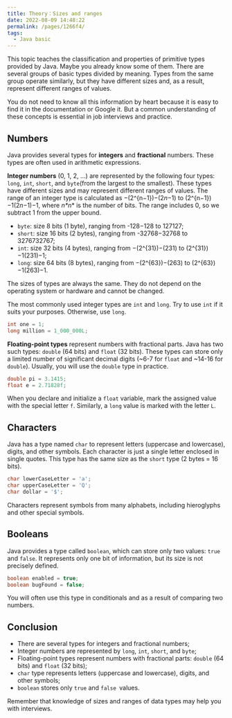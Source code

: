 ```yaml
---
title: Theory：Sizes and ranges
date: 2022-08-09 14:48:22
permalink: /pages/1266f4/
tags:
  - Java basic
---
```

This topic teaches the classification and properties of primitive types provided by Java. Maybe you already know some of them. There are several groups of basic types divided by meaning. Types from the same group operate similarly, but they have different sizes and, as a result, represent different ranges of values.

You do not need to know all this information by heart because it is easy to find it in the documentation or Google it. But a common understanding of these concepts is essential in job interviews and practice.

## Numbers

Java provides several types for **integers** and **fractional** numbers. These types are often used in arithmetic expressions.

**Integer numbers** (0, 1, 2, ...) are represented by the following four types: `long`, ⁣`int`, `short`, and `byte`(from the largest to the smallest). These types have different sizes and may represent different ranges of values. The range of an integer type is calculated as −(2^{n−1})−(2*n*−1) to (2^{n−1})−1(2*n*−1)−1, where *n\*n** is the number of bits. The range includes 0, so we subtract 1 from the upper bound.

- `byte`: size 8 bits (1 byte), ranging from -128−128 to 127127;
- `short`: size 16 bits (2 bytes), ranging from -32768−32768 to 3276732767;
- `int`: size 32 bits (4 bytes), ranging from −(2^{31})−(231) to (2^{31})−1(231)−1;
- `long`: size 64 bits (8 bytes), ranging from −(2^{63})−(263) to (2^{63})−1(263)−1.

The sizes of types are always the same. They do not depend on the operating system or hardware and cannot be changed.

The most commonly used integer types are `int` and `long`. Try to use `int` if it suits your purposes. Otherwise, use `long`.

```java
int one = 1;
long million = 1_000_000L;
```

**Floating-point types** represent numbers with fractional parts. Java has two such types: `double` (64 bits) and `float` (32 bits). These types can store only a limited number of significant decimal digits (~6-7 for `float` and ~14-16 for `double`). Usually, you will use the `double` type in practice.

```java
double pi = 3.1415;
float e = 2.71828f;
```



When you declare and initialize a `float` variable, mark the assigned value with the special letter `f`. Similarly, a `long` value is marked with the letter `L`.



## Characters

Java has a type named `char` to represent letters (uppercase and lowercase), digits, and other symbols. Each character is just a single letter enclosed in single quotes. This type has the same size as the `short` type (2 bytes = 16 bits).

```java
char lowerCaseLetter = 'a';
char upperCaseLetter = 'Q';
char dollar = '$';
```

Characters represent symbols from many alphabets, including hieroglyphs and other special symbols.

## Booleans

Java provides a type called `boolean`, which can store only two values: `true` and `false`. It represents only one bit of information, but its size is not precisely defined.

```java
boolean enabled = true;
boolean bugFound = false;
```

You will often use this type in conditionals and as a result of comparing two numbers.

## Conclusion

- There are several types for integers and fractional numbers;
- Integer numbers are represented by `long`, ⁣`int`, ⁣`short`, and `byte`;
- Floating-point types represent numbers with fractional parts: `double` (64 bits) and `float` (32 bits);
- `char` type represents letters (uppercase and lowercase), digits, and other symbols;
- `boolean` stores only `true` and `false `values.

Remember that knowledge of sizes and ranges of data types may help you with interviews.